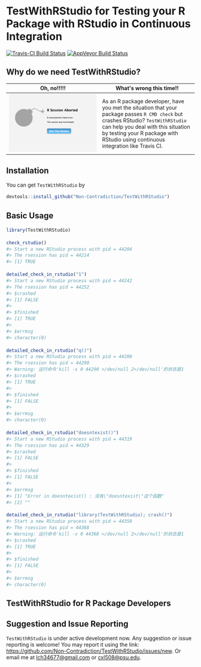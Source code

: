 
<!-- README.md is generated from README.Rmd. Please edit that file -->
TestWithRStudio for Testing your R Package with RStudio in Continuous Integration
=================================================================================

[![Travis-CI Build Status](https://travis-ci.org/Non-Contradiction/TestWithRStudio.svg?branch=master)](https://travis-ci.org/Non-Contradiction/TestWithRStudio) [![AppVeyor Build Status](https://ci.appveyor.com/api/projects/status/github/Non-Contradiction/TestWithRStudio?branch=master&svg=true)](https://ci.appveyor.com/project/Non-Contradiction/TestWithRStudio)

Why do we need TestWithRStudio?
-------------------------------

<table>
<colgroup>
<col width="49%" />
<col width="50%" />
</colgroup>
<thead>
<tr class="header">
<th>Oh, no!!!!!</th>
<th>What's wrong this time!!</th>
</tr>
</thead>
<tbody>
<tr class="odd">
<td><img src="README/crash.png" /></td>
<td>As an R package developer, have you met the situation that your package passes <code>R CMD check</code> but crashes RStudio? <code>TestWithRStudio</code> can help you deal with this situation by testing your R package with RStudio using continuous integration like Travis CI.</td>
</tr>
</tbody>
</table>

Installation
------------

You can get `TestWithRStudio` by

``` r
devtools::install_github("Non-Contradiction/TestWithRStudio")
```

Basic Usage
-----------

``` r
library(TestWithRStudio)

check_rstudio()
#> Start a new RStudio process with pid = 44204
#> The rsession has pid = 44214
#> [1] TRUE

detailed_check_in_rstudio("1")
#> Start a new RStudio process with pid = 44242
#> The rsession has pid = 44252
#> $crashed
#> [1] FALSE
#> 
#> $finished
#> [1] TRUE
#> 
#> $errmsg
#> character(0)

detailed_check_in_rstudio("q()")
#> Start a new RStudio process with pid = 44280
#> The rsession has pid = 44290
#> Warning: 运行命令'kill -s 0 44290 >/dev/null 2>/dev/null'的状态是1
#> $crashed
#> [1] TRUE
#> 
#> $finished
#> [1] FALSE
#> 
#> $errmsg
#> character(0)

detailed_check_in_rstudio("doesntexist()")
#> Start a new RStudio process with pid = 44319
#> The rsession has pid = 44329
#> $crashed
#> [1] FALSE
#> 
#> $finished
#> [1] FALSE
#> 
#> $errmsg
#> [1] "Error in doesntexist() : 没有\"doesntexist\"这个函数"
#> [2] ""

detailed_check_in_rstudio("library(TestWithRStudio); crash()")
#> Start a new RStudio process with pid = 44358
#> The rsession has pid = 44368
#> Warning: 运行命令'kill -s 0 44368 >/dev/null 2>/dev/null'的状态是1
#> $crashed
#> [1] TRUE
#> 
#> $finished
#> [1] FALSE
#> 
#> $errmsg
#> character(0)
```

TestWithRStudio for R Package Developers
----------------------------------------

Suggestion and Issue Reporting
------------------------------

`TestWithRStudio` is under active development now. Any suggestion or issue reporting is welcome! You may report it using the link: <https://github.com/Non-Contradiction/TestWithRStudio/issues/new>. Or email me at <lch34677@gmail.com> or <cxl508@psu.edu>.
